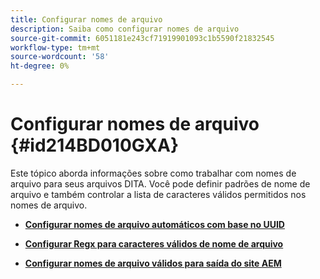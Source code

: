 ```yaml
---
title: Configurar nomes de arquivo
description: Saiba como configurar nomes de arquivo
source-git-commit: 6051181e243cf71919901093c1b5590f21832545
workflow-type: tm+mt
source-wordcount: '58'
ht-degree: 0%

---
```



# Configurar nomes de arquivo {#id214BD010GXA}

Este tópico aborda informações sobre como trabalhar com nomes de arquivo para seus arquivos DITA. Você pode definir padrões de nome de arquivo e também controlar a lista de caracteres válidos permitidos nos nomes de arquivo.

- **[Configurar nomes de arquivo automáticos com base no UUID](conf-auto-uuid-filenames.md)**

- **[Configurar Regx para caracteres válidos de nome de arquivo](conf-file-names-valid-regx.md)**

- **[Configurar nomes de arquivo válidos para saída do site AEM](conf-file-names-valid-regx-aem-site-output.md)**


